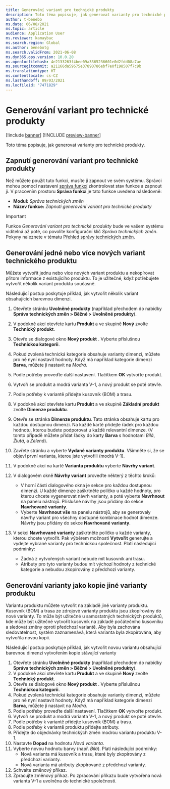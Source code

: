 ```yaml
---
title: Generování variant pro technické produkty
description: Toto téma popisuje, jak generovat varianty pro technické produkty
author: t-benebo
ms.date: 06/08/2021
ms.topic: article
audience: Application User
ms.reviewer: kamaybac
ms.search.region: Global
ms.author: benebotg
ms.search.validFrom: 2021-06-08
ms.dyn365.ops.version: 10.0.20
ms.openlocfilehash: 4e2133263f4bee09a3365236601e0d2fdd08a7ae
ms.sourcegitcommit: a21166da59675e37890786ebf7e0f198507f7c9b
ms.translationtype: HT
ms.contentlocale: cs-CZ
ms.lasthandoff: 09/03/2021
ms.locfileid: "7471829"
---
```

# <a name="generate-variants-for-engineering-products"></a>Generování variant pro technické produkty

[!include [banner](../includes/banner.md)]
[!INCLUDE [preview-banner](../includes/preview-banner.md)]

Toto téma popisuje, jak generovat varianty pro technické produkty.

## <a name="turn-on-variant-generation-for-engineering-products"></a>Zapnutí generování variant pro technické produkty

Než můžete použít tuto funkci, musíte ji zapnout ve svém systému. Správci mohou pomocí nastavení [správa funkcí](../../fin-ops-core/fin-ops/get-started/feature-management/feature-management-overview.md) zkontrolovat stav funkce a zapnout ji. V pracovním prostoru **Správa funkcí** je tato funkce uvedena následovně:

- **Modul:** *Správa technických změn*
- **Název funkce:** *Zapnutí generování variant pro technické produkty*

> [!IMPORTANT]
> Funkce *Generování variant pro technické produkty* bude ve vašem systému viditelná až poté, co povolíte konfigurační klíč *Správa technických změn*. Pokyny naleznete v tématu [Přehled správy technických změn](product-engineering-overview.md).

## <a name="generate-one-or-more-new-variants-of-an-engineering-product"></a>Generování jedné nebo více nových variant technického produktu

Můžete vytvořit jednu nebo více nových variant produktu a nekopírovat přitom informace z existujícího produktu. To je užitečné, když potřebujete vytvořit několik variant produktu současně.

Následující postup poskytuje příklad, jak vytvořit několik variant obsahujících barevnou dimenzi.

1. Otevřete stránku **Uvolněné produkty** (například přechodem do nabídky **Správa technických změn \> Běžné \> Uvolněné produkty**).
1. V podokně akcí otevřete kartu **Produkt** a ve skupině **Nový** zvolte **Technický produkt**.
1. Otevře se dialogové okno **Nový produkt** . Vyberte příslušnou **Technickou kategorii**.
1. Pokud zvolená technická kategorie obsahuje varianty dimenzí, můžete pro ně nyní nastavit hodnoty. Když má například kategorie dimenzi **Barva**, můžete ji nastavit na *Modrá*.
1. Podle potřeby proveďte další nastavení. Tlačítkem **OK** vytvořte produkt.
1. Vytvoří se produkt a modrá varianta V-1, a nový produkt se poté otevře.
1. Podle potřeby k variantě přidejte kusovník (BOM) a trasu.
1. V podokně akcí otevřete kartu **Produkt** a ve skupině **Základní produkt** zvolte **Dimenze produktu**.
1. Otevře se stránka **Dimenze produktu**. Tato stránka obsahuje kartu pro každou dostupnou dimenzi. Na každé kartě přidejte řádek pro každou hodnotu, kterou budete podporovat u každé relevantní dimenze. (V tomto případě můžete přidat řádky do karty **Barva** s hodnotami *Bílá*, *Žlutá*, a *Zelená*).
1. Zavřete stránku a vyberte **Vydané varianty produktu**. Všimněte si, že se objeví první varianta, kterou jste vytvořili (modrá V-1).
1. V podokně akcí na kartě **Varianta produktu** vyberte **Návrhy variant**.
1. V dialogovém okně **Návrhy variant** proveďte některý z těchto kroků:

    - V horní části dialogového okna je sekce pro každou dostupnou dimenzi. U každé dimenze zaškrtněte políčko u každé hodnoty, pro kterou chcete vygenerovat návrh varianty, a poté vyberte **Navrhnout** na panelu nástrojů. Příslušné návrhy jsou přidány do sekce **Navrhované varianty**.
    - Vyberte **Navrhnout vše** na panelu nástrojů, aby se generovaly návrhy variant pro všechny dostupné kombinace hodnot dimenze. Návrhy jsou přidány do sekce **Navrhované varianty**.

1. V sekci **Navrhované varianty** zaškrtněte políčko u každé varianty, kterou chcete vytvořit. Pak výběrem možnosti **Vytvořit** generujte a vydejte vybrané varianty pro technickou společnost. Platí následující podmínky:

    - Žádná z vytvořených variant nebude mít kusovník ani trasu.
    - Atributy pro tyto varianty budou mít výchozí hodnoty z technické kategorie a nebudou zkopírovány z předchozí varianty.

## <a name="generate-a-variant-as-a-copy-of-another-product-variant"></a>Generování varianty jako kopie jiné varianty produktu

Variantu produktu můžete vytvořit na základě jiné varianty produktu. Kusovník (BOM) a trasa ze zdrojové varianty produktu jsou zkopírovány do nové varianty. To může být užitečné u samostatných technických produktů, kde může být užitečné vytvořit kusovník na základě počátečního kusovníku a sledovat změny oproti předchozí variantě. Aby byla zachována sledovatelnost, systém zaznamenává, která varianta byla zkopírována, aby vytvořila novou kopii.

Následující postup poskytuje příklad, jak vytvořit novou variantu obsahující barevnou dimenzi vytvořením kopie stávající varianty

1. Otevřete stránku **Uvolněné produkty** (například přechodem do nabídky **Správa technických změn \> Běžné \> Uvolněné produkty**).
1. V podokně akcí otevřete kartu **Produkt** a ve skupině **Nový** zvolte **Technický produkt**.
1. Otevře se dialogové okno **Nový produkt** . Vyberte příslušnou **Technickou kategorii**.
1. Pokud zvolená technická kategorie obsahuje varianty dimenzí, můžete pro ně nyní nastavit hodnoty. Když má například kategorie dimenzi **Barva**, můžete ji nastavit na *Modrá*.
1. Podle potřeby proveďte další nastavení. Tlačítkem **OK** vytvořte produkt.
1. Vytvoří se produkt a modrá varianta V-1, a nový produkt se poté otevře.
1. Podle potřeby k variantě přidejte kusovník (BOM) a trasu.
1. Podle potřeby k variantě produktu přidejte atributy.
1. Přidejte do objednávky technických změn modrou variantu produktu V-1.
1. Nastavte **Dopad** na hodnotu *Nová varianta*.
1. Vyberte novou hodnotu barvy (např. *Bílá*). Platí následující podmínky: 
    - Nová varianta má kusovník a trasu, které byly zkopírovány z předchozí varianty.
    - Nová varianta má atributy zkopírované z předchozí varianty.
1. Schvalte změnový příkaz.
1. Zpracujte změnový příkaz. Po zpracování příkazu bude vytvořena nová varianta V-1 a uvolněna do technické společnosti.
